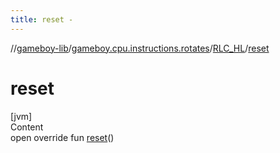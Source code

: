 ```yaml
---
title: reset -
---
```

//[gameboy-lib](../../index.md)/[gameboy.cpu.instructions.rotates](../index.md)/[RLC_HL](index.md)/[reset](reset.md)



# reset  
[jvm]  
Content  
open override fun [reset](reset.md)()  



